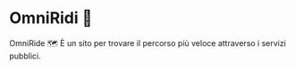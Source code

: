 # OmniRidi 🐬
OmniRide 🗺️ È un sito per trovare il percorso più veloce attraverso i servizi pubblici.